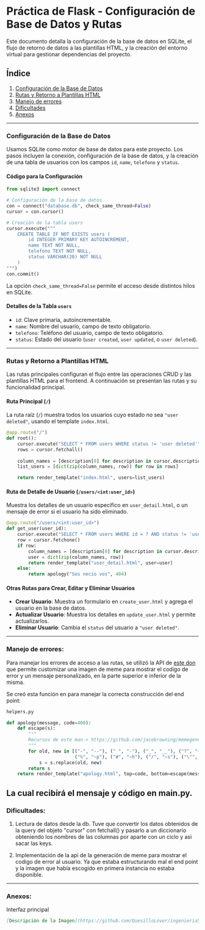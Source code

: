 # Práctica de Flask - Configuración de Base de Datos y Rutas

Este documento detalla la configuración de la base de datos en SQLite, el flujo de retorno de datos a las plantillas HTML, y la creación del entorno virtual para gestionar dependencias del proyecto.

## Índice

1. [Configuración de la Base de Datos](#configuración-de-la-base-de-datos)
2. [Rutas y Retorno a Plantillas HTML](#rutas-y-retorno-a-plantillas-html)
3. [Manejo de errores](#manejo-de-errores)
4. [Dificultades](#dificultades)
5. [Anexos](#anexos)

---

### Configuración de la Base de Datos

Usamos SQLite como motor de base de datos para este proyecto. Los pasos incluyen la conexión, configuración de la base de datos, y la creación de una tabla de usuarios con los campos `id`, `name`, `telefono` y `status`.

#### Código para la Configuración

```python
from sqlite3 import connect

# Configuración de la base de datos
con = connect("database.db", check_same_thread=False)
cursor = con.cursor()

# Creación de la tabla users
cursor.execute("""
    CREATE TABLE IF NOT EXISTS users (
        id INTEGER PRIMARY KEY AUTOINCREMENT,
        name TEXT NOT NULL,
        telefono TEXT NOT NULL,
        status VARCHAR(20) NOT NULL
    )
""")
con.commit()
```

La opción `check_same_thread=False` permite el acceso desde distintos hilos en SQLite.

#### Detalles de la Tabla `users`

- `id`: Clave primaria, autoincrementable.
- `name`: Nombre del usuario, campo de texto obligatorio.
- `telefono`: Teléfono del usuario, campo de texto obligatorio.
- `status`: Estado del usuario (`user created`, `user updated`, o `user deleted`).

---

### Rutas y Retorno a Plantillas HTML

Las rutas principales configuran el flujo entre las operaciones CRUD y las plantillas HTML para el frontend. A continuación se presentan las rutas y su funcionalidad principal.

#### Ruta Principal (`/`)

La ruta raíz (`/`) muestra todos los usuarios cuyo estado no sea `"user deleted"`, usando el template `index.html`.

```python
@app.route("/")
def root():
    cursor.execute("SELECT * FROM users WHERE status != 'user deleted'")
    rows = cursor.fetchall()
    
    column_names = [description[0] for description in cursor.description]
    list_users = [dict(zip(column_names, row)) for row in rows]

    return render_template("index.html", users=list_users)
```

#### Ruta de Detalle de Usuario (`/users/<int:user_id>`)

Muestra los detalles de un usuario específico en `user_detail.html`, o un mensaje de error si el usuario ha sido eliminado.

```python
@app.route("/users/<int:user_id>")
def get_user(user_id):
    cursor.execute("SELECT * FROM users WHERE id = ? AND status != 'user deleted'", (user_id,))
    row = cursor.fetchone()
    if row:
        column_names = [description[0] for description in cursor.description]
        user = dict(zip(column_names, row))
        return render_template("user_detail.html", user=user)
    else:
        return apology("Sos necio vos", 404)
```

#### Otras Rutas para Crear, Editar y Eliminar Usuarios

- **Crear Usuario**: Muestra un formulario en `create_user.html` y agrega el usuario en la base de datos.
- **Actualizar Usuario**: Muestra los detalles en `update_user.html` y permite actualizarlos.
- **Eliminar Usuario**: Cambia el `status` del usuario a `"user deleted"`.

---

### Manejo de errores:

Para manejar los errores de acceso a las rutas, se utilizó la API de [este don](https://github.com/jacebrowning/memegen#special-characters) que permite customizar una imagen de meme para mostrar el codigo de error y un mensaje personalizado, en la parte superior e inferior de la misma.

Se creó esta función en para manejar la correcta construcción del end point:
```python 
helpers.py 

def apology(message, code=400):
    def escape(s):
        """
        Recursos de este man-> https://github.com/jacebrowning/memegen#special-characters
        """
        for old, new in [("-", "--"), (" ", "-"), ("_", "__"), ("?", "~q"),
                         ("%", "~p"), ("#", "~h"), ("/", "~s"), ("\"", "''")]:
            s = s.replace(old, new)
        return s
    return render_template("apology.html", top=code, bottom=escape(message)), code
```

La cual recibirá el mensaje y código en main.py.
---

### Dificultades:

1. Lectura de datos desde la db. Tuve que convertir los datos obtenidos de la query del objeto "cursor" con fetchall() y pasarlo a un diccionario obteniendo los nombres de las columnas por aparte con un ciclo y asi sacar las keys.

2. Implementación de la api de la generación de meme para mostrar el codigo de error al usuario. Ya que estaba estructurando mal el end point y la imagen que había escogido en primera instancia no estaba disponible.
---
### Anexos:

Interfaz principal
```markdown
[Descripción de la Imagen](https://github.com/QuesilloLover/ingenieriaSoftware2024/raw/master/foto1.png)
```
